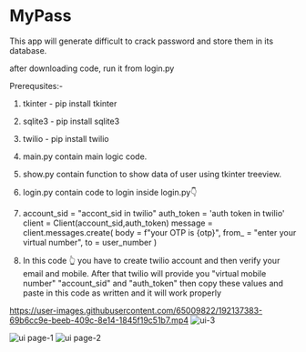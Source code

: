 # MyPass
This app will generate difficult to crack password and store them in its database.

after downloading code, run it from login.py

Prerequsites:-
1) tkinter - pip install tkinter
2) sqlite3 - pip install sqlite3
3) twilio - pip install twilio

4) main.py contain main logic code.
5) show.py contain function to show data of user using tkinter treeview.
6) login.py contain code to login
inside login.py👇
7) account_sid = "accont_sid in twilio"
    auth_token = 'auth token in twilio'
    client = Client(account_sid,auth_token)
    message = client.messages.create(
        body = f"your OTP is {otp}",
        from_ = "enter your virtual number",
        to = user_number
    )
  8)  In this code 👆 you have to create twilio account and then verify your email and mobile. After that twilio will provide you "virtual mobile number"
    "account_sid" and "auth_token" then copy these values and paste in this code as written and it will work properly


https://user-images.githubusercontent.com/65009822/192137383-69b6cc9e-beeb-409c-8e14-1845f19c51b7.mp4
![ui-3](https://user-images.githubusercontent.com/65009822/192139781-434312a8-11ae-4605-9c88-58406d432243.png)

![ui page-1](https://user-images.githubusercontent.com/65009822/192137393-b8ebea9d-0769-4013-80f6-04d8e4ac4ecf.png)
![ui page-2](https://user-images.githubusercontent.com/65009822/192137399-7c6e65fe-ccf4-4271-ac7d-41fc853a5aaf.png)
